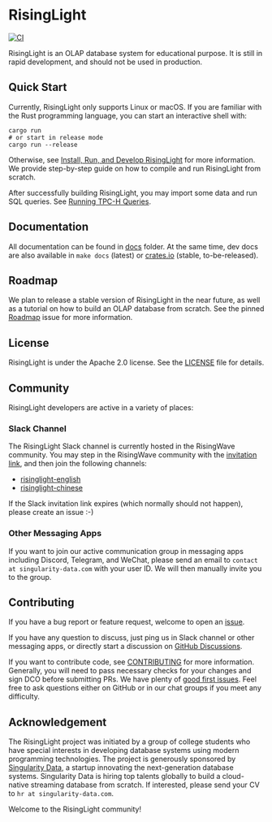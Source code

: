 # RisingLight

[![CI](https://github.com/risinglightdb/risinglight/workflows/CI/badge.svg?branch=main)](https://github.com/risinglightdb/risinglight/actions)

RisingLight is an OLAP database system for educational purpose. It is still in rapid development, and should not be used in production.

## Quick Start

Currently, RisingLight only supports Linux or macOS. If you are familiar with the Rust programming language, you can
start an interactive shell with:

```
cargo run
# or start in release mode
cargo run --release
```

Otherwise, see [Install, Run, and Develop RisingLight](docs/00-develop.md) for more information. We provide
step-by-step guide on how to compile and run RisingLight from scratch.

After successfully building RisingLight, you may import some data and run SQL queries. See [Running TPC-H Queries](docs/01-tpch.md).

## Documentation

All documentation can be found in [docs](docs/) folder. At the same time, dev docs are also available in `make docs`
(latest) or [crates.io](https://docs.rs/risinglight) (stable, to-be-released).

## Roadmap

We plan to release a stable version of RisingLight in the near future, as well as a tutorial on how to build an OLAP database from scratch. See the pinned
[Roadmap](https://github.com/risinglightdb/risinglight/issues/317) issue for more information.

## License

RisingLight is under the Apache 2.0 license. See the [LICENSE](LICENSE) file for details.

## Community

RisingLight developers are active in a variety of places:

### Slack Channel

The RisingLight Slack channel is currently hosted in the RisingWave community. You may step in the RisingWave community with the [invitation link](https://join.slack.com/t/risingwave-community/shared_invite/zt-120rft0mr-d8uGk3d~NZiZAQWPnElOfw), and then join the following channels:

* [risinglight-english](https://risingwave-community.slack.com/archives/C030SJRDT4J)
* [risinglight-chinese](https://risingwave-community.slack.com/archives/C02UZDEE4AC)

If the Slack invitation link expires (which normally should not happen), please create an issue :-)

### Other Messaging Apps

If you want to join our active communication group in messaging apps including Discord, Telegram, and WeChat, please send an email to `contact at singularity-data.com` with your user ID. We will then manually invite you to the group.

## Contributing

If you have a bug report or feature request, welcome to open an [issue](https://github.com/risinglightdb/risinglight/issues).

If you have any question to discuss, just ping us in Slack channel or other messaging apps, or directly start a discussion on
[GitHub Discussions](https://github.com/risinglightdb/risinglight/discussions).

If you want to contribute code, see [CONTRIBUTING](CONTRIBUTING.md) for more information. Generally, you will need to
pass necessary checks for your changes and sign DCO before submitting PRs. We have plenty of [good first issues](https://github.com/risinglightdb/risinglight/issues?q=is%3Aopen+is%3Aissue+label%3A%22good+first+issue%22). Feel free to ask questions either on GitHub or in our chat groups if you meet any difficulty.

## Acknowledgement

The RisingLight project was initiated by a group of college students who have special interests in developing database systems using modern programming technologies. The project is generously sponsored by [Singularity Data](https://www.singularity-data.com/), a startup innovating the next-generation database systems. Singularity Data is hiring top talents globally to build a cloud-native streaming database from scratch. If interested, please send your CV to `hr at singularity-data.com`.

Welcome to the RisingLight community!

